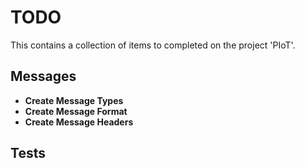# TODO

This contains a collection of items to completed on the project 'PIoT'.

## Messages

* **Create Message Types**
* **Create Message Format**
* **Create Message Headers**

## Tests


